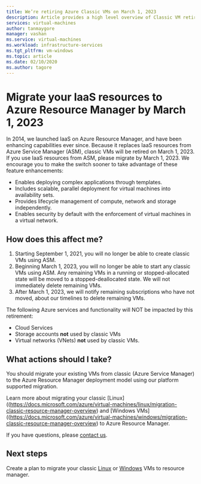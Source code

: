 ```yaml
---
title: We’re retiring Azure Classic VMs on March 1, 2023 
description: Article provides a high level overview of Classic VM retirement
services: virtual-machines
author: tanmaygore
manager: vashan
ms.service: virtual-machines
ms.workload: infrastructure-services
ms.tgt_pltfrm: vm-windows
ms.topic: article
ms.date: 02/10/2020
ms.author: tagore
---
```



# Migrate your IaaS resources to Azure Resource Manager by March 1, 2023 
In 2014, we launched IaaS on Azure Resource Manager, and have been enhancing capabilities ever since. Because it replaces IaaS resources from Azure Service Manager (ASM), classic VMs will be retired on March 1, 2023. 
If you use IaaS resources from ASM, please migrate by March 1, 2023. We encourage you to make the switch sooner to take advantage of these feature enhancements: 
- Enables deploying complex applications through templates. 
- Includes scalable, parallel deployment for virtual machines into availability sets. 
- Provides lifecycle management of compute, network and storage independently. 
- Enables security by default with the enforcement of virtual machines in a virtual network.


## How does this affect me? 

1. Starting September 1, 2021, you will no longer be able to create classic VMs using ASM. 
2. Beginning March 1, 2023, you will no longer be able to start any classic VMs using ASM. Any remaining VMs in a running or stopped-allocated state will be moved to a stopped-deallocated state.  We will not immediately delete remaining VMs. 
3. After March 1, 2023, we will notify remaining subscriptions who have not moved, about our timelines to delete remaining VMs. 


The following Azure services and functionality will NOT be impacted by this retirement: 
- Cloud Services 
- Storage accounts **not** used by classic VMs 
- Virtual networks (VNets) **not** used by classic VMs. 


## What actions should I take? 
You should migrate your existing VMs from classic (Azure Service Manager) to the Azure Resource Manager deployment model using our platform supported migration.  

Learn more about migrating your classic [Linux]((https://docs.microsoft.com/azure/virtual-machines/linux/migration-classic-resource-manager-overview) and [Windows VMs]((https://docs.microsoft.com/azure/virtual-machines/windows/migration-classic-resource-manager-overview) to Azure Resource Manager. 

If you have questions, please [contact us](https://portal.azure.com/#blade/Microsoft_Azure_Support/HelpAndSupportBlade/newsupportrequest). 

## Next steps

Create a plan to migrate your classic [Linux](./linux/migration-classic-resource-manager-plan.md) or [Windows](./windows/migration-classic-resource-manager-plan.md) VMs to resource manager.
